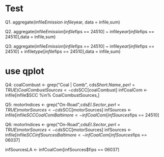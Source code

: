 # Test

Q1.
 aggregate(infile$Emission ~ infile$year, data = infile,sum)


Q2.
 aggregate(infile$Emission[infile$fips == 24510] ~ infile$year[infile$fips == 24510],data = infile,sum)

Q3:
 aggregate(infile$Emission[infile$fips == 24510] ~ infile$year[infile$fips == 24510] + infile$type[infile$fips == 24510],data = infile,sum)
# use qplot

Q4:
 coalCombust <- grep("Coal | Comb", cds$Short.Name, perl = TRUE)
 CoalCombustSources <- cds$SCC[coalCombust]
 infCoalCom <- infile[infile$SCC %in% CoalCombustSources,]
 
Q5:
 motorIndices <- grep("On-Road",cds$EI.Sector, perl = TRUE)
 motorSources <-  cds$SCC[motorSources]
 infSources <- infile[infile$SCC %in% motorSources,]
 CoalComBaltimore <- infCoalCom[infSources$fips == 24510]
 
Q6:
 motorIndices <- grep("On-Road",cds$EI.Sector, perl = TRUE) 
 motorSources <-  cds$SCC[motorSources]
 infSources <- infile[infile$SCC %in% motorSources,]
 infSourcesBaltimore <- infCoalCom[infSources$fips == 06037]
 
 infSourcesLA <- infCoalCom[infSources$fips == 06037]
 
